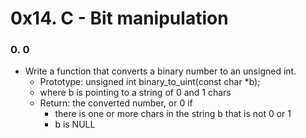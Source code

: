 # 0x14. C - Bit manipulation

### 0. 0
- Write a function that converts a binary number to an unsigned int.
	- Prototype: unsigned int binary_to_uint(const char *b);
	- where b is pointing to a string of 0 and 1 chars
	- Return: the converted number, or 0 if
		- there is one or more chars in the string b that is not 0 or 1
		- b is NULL
